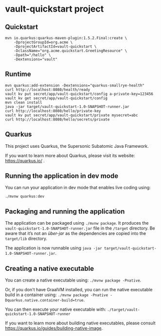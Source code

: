 # vault-quickstart project

## Quickstart
```
mvn io.quarkus:quarkus-maven-plugin:1.5.2.Final:create \
    -DprojectGroupId=org.acme \
    -DprojectArtifactId=vault-quickstart \
    -DclassName="org.acme.quickstart.GreetingResource" \
    -Dpath="/hello" \
    -Dextensions="vault"
```
## Runtime
```
mvn quarkus:add-extension -Dextensions="quarkus-smallrye-health"
curl http://localhost:8080/health/ready
vault kv put secret/app/vault-quickstart/config a-private-key=123456
vault kv get secret/app/vault-quickstart/config
mvn clean install
java -jar target/vault-quickstart-1.0-SNAPSHOT-runner.jar
curl http://localhost:8080/hello/private-key
vault kv put secret/app/vault-quickstart/private mysecret=abc
curl http://localhost:8080/hello/secrets/private
```
## Quarkus
This project uses Quarkus, the Supersonic Subatomic Java Framework.

If you want to learn more about Quarkus, please visit its website: https://quarkus.io/ .

## Running the application in dev mode

You can run your application in dev mode that enables live coding using:
```
./mvnw quarkus:dev
```

## Packaging and running the application

The application can be packaged using `./mvnw package`.
It produces the `vault-quickstart-1.0-SNAPSHOT-runner.jar` file in the `/target` directory.
Be aware that it’s not an _über-jar_ as the dependencies are copied into the `target/lib` directory.

The application is now runnable using `java -jar target/vault-quickstart-1.0-SNAPSHOT-runner.jar`.

## Creating a native executable

You can create a native executable using: `./mvnw package -Pnative`.

Or, if you don't have GraalVM installed, you can run the native executable build in a container using: `./mvnw package -Pnative -Dquarkus.native.container-build=true`.

You can then execute your native executable with: `./target/vault-quickstart-1.0-SNAPSHOT-runner`

If you want to learn more about building native executables, please consult https://quarkus.io/guides/building-native-image.
